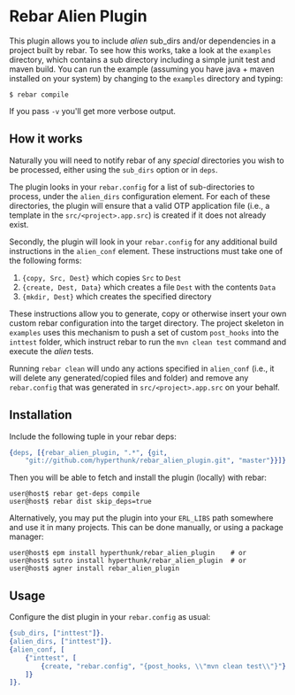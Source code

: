 # Rebar Alien Plugin

This plugin allows you to include *alien* sub_dirs and/or dependencies in a 
project built by rebar. To see how this works, take a look at the `examples`
directory, which contains a sub directory including a simple junit test and 
maven build. You can run the example (assuming you have java + maven installed
on your system) by changing to the `examples` directory and typing:

    $ rebar compile

If you pass `-v` you'll get more verbose output.

## How it works

Naturally you will need to notify rebar of any *special* directories you wish to
be processed, either using the `sub_dirs` option or in `deps`.

The plugin looks in your `rebar.config` for a list of sub-directories to process,
under the `alien_dirs` configuration element. For each of these directories, the
plugin will ensure that a valid OTP application file (i.e., a template in the
`src/<project>.app.src`) is created if it does not already exist.

Secondly, the plugin will look in your `rebar.config` for any additional build
instructions in the `alien_conf` element. These instructions must take one of the
following forms:

1. `{copy, Src, Dest}` which copies `Src` to `Dest`
2. `{create, Dest, Data}` which creates a file `Dest` with the contents `Data`
3. `{mkdir, Dest}` which creates the specified directory

These instructions allow you to generate, copy or otherwise insert your own custom
rebar configuration into the target directory. The project skeleton in `examples`
uses this mechanism to push a set of custom `post_hooks` into the `inttest` folder,
which instruct rebar to run the `mvn clean test` command and execute the *alien*
tests.

Running `rebar clean` will undo any actions specified in `alien_conf` (i.e., it 
will delete any generated/copied files and folder) and remove any `rebar.config`
that was generated in `src/<project>.app.src` on your behalf.

## Installation

Include the following tuple in your rebar deps:

```erlang
{deps, [{rebar_alien_plugin, ".*", {git,
    "git://github.com/hyperthunk/rebar_alien_plugin.git", "master"}}]}.
```

Then you will be able to fetch and install the plugin (locally) with rebar:

    user@host$ rebar get-deps compile
    user@host$ rebar dist skip_deps=true

Alternatively, you may put the plugin into your `ERL_LIBS` path somewhere and
use it in many projects. This can be done manually, or using a package manager:

    user@host$ epm install hyperthunk/rebar_alien_plugin    # or
    user@host$ sutro install hyperthunk/rebar_alien_plugin  # or
    user@host$ agner install rebar_alien_plugin

## Usage

Configure the dist plugin in your `rebar.config` as usual:

```erlang
{sub_dirs, ["inttest"]}.
{alien_dirs, ["inttest"]}.
{alien_conf, [
    {"inttest", [
        {create, "rebar.config", "{post_hooks, \\"mvn clean test\\"}"}
    ]}
]}.
```
